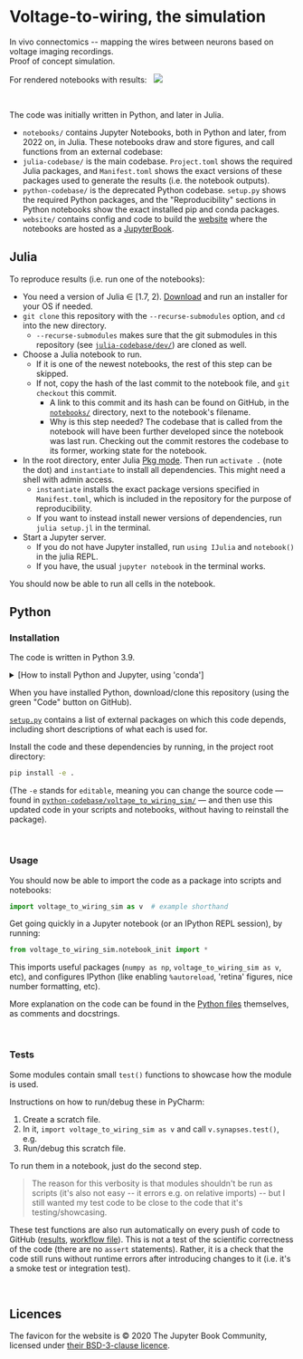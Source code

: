 # Voltage-to-wiring, the simulation

In vivo connectomics -- mapping the wires between neurons based on voltage imaging recordings.\
Proof of concept simulation.

For rendered notebooks with results: &nbsp; [![](https://img.shields.io/badge/%F0%9F%9A%80_open_website-green)](https://tfiers.github.io/voltage-to-wiring-sim)


<br>

The code was initially written in Python, and later in Julia.

- `notebooks/` contains Jupyter Notebooks, both in Python and later, from 2022 on, in Julia. These notebooks draw and store figures, and call functions from an external codebase:
- `julia-codebase/` is the main codebase. `Project.toml` shows the required Julia packages, and `Manifest.toml` shows the exact versions of these packages used to generate the results (i.e. the notebook outputs).
- `python-codebase/` is the deprecated Python codebase. `setup.py` shows the required Python packages, and the "Reproducibility" sections in Python notebooks show the exact installed pip and conda packages.
- `website/` contains config and code to build the [website](https://tfiers.github.io/voltage-to-wiring-sim) where the notebooks are hosted as a [JupyterBook](https://jupyterbook.org/).


## Julia

To reproduce results (i.e. run one of the notebooks):

- You need a version of Julia ∈ [1.7, 2). [Download](https://julialang.org/downloads/) and run an installer for your OS if needed.
- `git clone` this repository with the `--recurse-submodules` option, and `cd` into the new directory.
    - `--recurse-submodules` makes sure that the git submodules in this repository (see [`julia-codebase/dev/`](julia-codebase/dev/)) are cloned as well.
- Choose a Julia notebook to run. 
    - If it is one of the newest notebooks, the rest of this step can be skipped.
    - If not, copy the hash of the last commit to the notebook file, and `git checkout` this commit.
        - A link to this commit and its hash can be found on GitHub, in the [`notebooks/`](notebooks/) directory, next to the notebook's filename.
        - Why is this step needed?
          The codebase that is called from the notebook will have been further developed since the notebook was last run. Checking out the commit restores the codebase to its former, working state for the notebook.
- In the root directory, enter Julia [Pkg mode](https://docs.julialang.org/en/v1/stdlib/REPL/#Pkg-mode).
  Then run `activate .` (note the dot) and `instantiate` to install all dependencies.
  This might need a shell with admin access.
    - `instantiate` installs the exact package versions specified in `Manifest.toml`, which is included in the repository for the purpose of reproducibility.
    - If you want to instead install newer versions of dependencies, run `julia setup.jl` in the terminal.
- Start a Jupyter server.
    - If you do not have Jupyter installed, run `using IJulia` and `notebook()` in the julia REPL.
    - If you have, the usual `jupyter notebook` in the terminal works.

You should now be able to run all cells in the notebook.



## Python

### Installation

The code is written in Python 3.9.

<details><summary>[How to install Python and Jupyter, using 'conda']</summary>
To setup your local machine for running this project, I recommend the <a href="https://docs.conda.io/">conda</a> package manager,
specifically its small <a href="https://github.com/conda-forge/miniforge">miniforge</a> installer.<br>
Installing conda will also install Python, and the `pip` Python package installer used below.<br>
If Python's version is not already at least 3.8 (checked with <code>python --version</code>),
upgrade using <code>conda update python</code>.<br>
Install the Jupyter notebook server using <code>conda install notebook</code>.
After cloning this repository, follow the package installation instructions below.
Finally, you can run <code>python -m notebook</code>. This will open the Jupyter app locally, in your browser,
in which you can play with the notebooks, which run the simulation/analysis code and display the results.
</details>

When you have installed Python, download/clone this repository (using the green "Code" button on GitHub).

[`setup.py`](setup.py) contains a list of external packages on which this code depends,
including short descriptions of what each is used for.

Install the code and these dependencies by running, in the project root directory:
```bash
pip install -e .
```
(The `-e` stands for `editable`, meaning you can change the source code
— found in [`python-codebase/voltage_to_wiring_sim/`](python-codebase/voltage_to_wiring_sim/) —
and then use this updated code in your scripts and notebooks, without having to reinstall
the package).


<br>

### Usage

You should now be able to import the code as a package into scripts and notebooks:
```py
import voltage_to_wiring_sim as v  # example shorthand
```

Get going quickly in a Jupyter notebook (or an IPython REPL session), by running:

```py
from voltage_to_wiring_sim.notebook_init import *
```
This imports useful packages (`numpy as np`, `voltage_to_wiring_sim as v`, etc), and
configures IPython (like enabling `%autoreload`, 'retina' figures, nice number formatting, etc).


More explanation on the code can be found in the [Python files](python-codebase/voltage_to_wiring_sim/)
themselves, as comments and docstrings.


<br>

### Tests

Some modules contain small `test()` functions to showcase how the module is used.

Instructions on how to run/debug these in PyCharm:
1. Create a scratch file.
2. In it, `import voltage_to_wiring_sim as v` and call `v.synapses.test()`, e.g.
3. Run/debug this scratch file.

To run them in a notebook, just do the second step.

> The reason for this verbosity is that modules shouldn't be run as scripts (it's also not
easy -- it errors e.g. on relative imports) -- but I still wanted my test code to be
close to the code that it's testing/showcasing.

These test functions are also run automatically on every push of code to GitHub
([results](https://github.com/tfiers/voltage-to-wiring-sim/actions?query=workflow%3ACI),
[workflow file](https://github.com/tfiers/voltage-to-wiring-sim/blob/main/.github/workflows/CI.yml)).
This is not a test of the scientific correctness of the code (there are no `assert`
statements). Rather, it is a check that the code still runs without runtime errors after
introducing changes to it (i.e. it's a smoke test or integration test).


<br>

## Licences

The favicon for the website is © 2020 The Jupyter Book Community,
licensed under [their BSD-3-clause licence](https://github.com/executablebooks/jupyter-book/blob/master/LICENSE).
